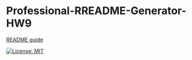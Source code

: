 # Professional-RREADME-Generator-HW9

[README guide](https://coding-boot-camp.github.io/full-stack/github/professional-readme-guide)

[![License: MIT](https://img.shields.io/badge/License-MIT-yellow.svg)](https://opensource.org/licenses/MIT)


